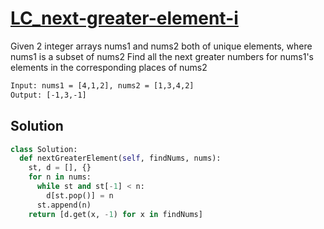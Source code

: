 # [LC_next-greater-element-i](https://leetcode.com/problems/next-greater-element-i)

Given 2 integer arrays nums1 and nums2 both of unique elements, where nums1 is a subset of nums2
Find all the next greater numbers for nums1's elements in the corresponding places of nums2

```txt
Input: nums1 = [4,1,2], nums2 = [1,3,4,2]
Output: [-1,3,-1]
```

## Solution

```py
class Solution:
  def nextGreaterElement(self, findNums, nums):
    st, d = [], {}
    for n in nums:
      while st and st[-1] < n:
        d[st.pop()] = n
      st.append(n)
    return [d.get(x, -1) for x in findNums]
```
